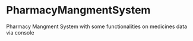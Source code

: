 # PharmacyMangmentSystem
Pharmacy Mangment System with some functionalities on medicines data via console
